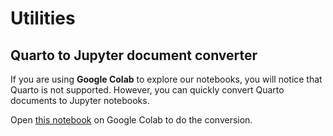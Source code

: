 # Utilities

## Quarto to Jupyter document converter

If you are using **Google Colab** to explore our notebooks, you will notice that Quarto is not supported. However, you can quickly convert Quarto documents to Jupyter notebooks.

Open [this notebook](https://github.com/iobis/hackathon/blob/master/utils/convert_quarto_to_jupyter.ipynb) on Google Colab to do the conversion.